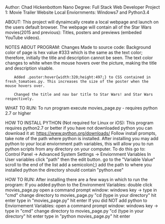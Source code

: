 Author: Chad Hickenbottom 
Nano Degree: Full Stack Web Developer
Project 1: Movie Trailer Website
Local Enviornments: Windows7 and Python3.4

ABOUT:
	This project will dynaimcally create a local webpage and launch on the users default browser. The webpage will contain all of the Star Wars movies(2015 and previous): Titles, posters and previews (embeded YouTube videos).

NOTES ABOUT PROGRAM:
	Changes Made to source code:
		Background color of page is hex value #333 which is the same as the text color; therefore, initially the title and description cannot be seen. The text color changes to white when the mouse hovers over the picture, making the title and description visable.

		Added .poster:hover{width:320;height:497;} to CSS contained in fresh_tomatoes.py. This increases the size of the poster when the mouse hovers over. 

		Changed the title and nav bar title to Star Wars! and Star Wars respectively.


WHAT TO RUN:
	To run program execute movies_page.py - requires python 2.7 or higher

HOW TO INSTALL PYTHON (Not required for Linux or iOS):
	This program requires python2.7 or better if you have not downloaded python you can download it at: https://www.python.org/downloads/
	Follow install prompts, take note of the path where python is installed.
	After installing you may add python to your local enviornment path variables, this will allow you to run python scripts from any directory on your computer. 
	To do this go to:
		Control Panel -> Advanced System Settings -> Enviornment Variables
		In User variables click "path" then the edit button.
		go to the "Variable Value" scroll to the end of the list add a semicolon(;) add the path to where you installed python the directory should contain "python.exe"

HOW TO RUN:	
	After installing there are a few ways in which to run the program:
		If you added python to the Environment Variables:
			double click movies_page.py
			open a command prompt window:
				windows key -> type in "cmd"
			change directory to movies_page.py
				"cd (type in your directory"
				hit enter
			type in "movies_page.py" 
			hit enter
		If you did NOT add python to Enviornement Variables:
			open a command prompt window:
				windows key -> type in "cmd"
			change directory to movies_page.py
				"cd (type in your directory"
				hit enter
			type in "python movies_page.py" 
			hit enter

